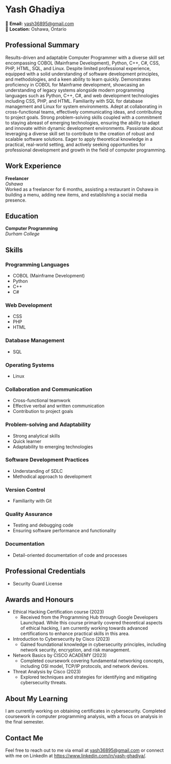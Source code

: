 # Yash Ghadiya

📧 **Email:** yash36895@gmail.com  
📍 **Location:** Oshawa, Ontario  

## Professional Summary

Results-driven and adaptable Computer Programmer with a diverse skill set encompassing COBOL (Mainframe Development), Python, C++, C#, CSS, PHP, HTML, SQL, and Linux. 
Despite limited professional experience, equipped with a solid understanding of software development principles, and methodologies, and a keen ability to learn quickly. 
Demonstrates proficiency in COBOL for Mainframe development, showcasing an understanding of legacy systems alongside modern programming languages such as Python, C++, C#, 
and web development technologies including CSS, PHP, and HTML. Familiarity with SQL for database management and Linux for system environments. Adept at collaborating in cross-functional teams, 
effectively communicating ideas, and contributing to project goals. Strong problem-solving skills coupled with a commitment to staying abreast of emerging technologies, ensuring the ability to adapt and innovate within dynamic development environments. Passionate about leveraging a diverse skill set to contribute to the creation of robust and scalable software solutions. 
Eager to apply theoretical knowledge in a practical, real-world setting, and actively seeking opportunities for professional development and growth in the field of computer programming.

## Work Experience

**Freelancer**  
*Oshawa*  
Worked as a freelancer for 6 months, assisting a restaurant in Oshawa in building a menu, adding new items, and establishing a social media presence.

## Education

**Computer Programming**  
*Durham College*

## Skills

### Programming Languages
- COBOL (Mainframe Development)
- Python
- C++
- C#

### Web Development
- CSS
- PHP
- HTML

### Database Management
- SQL

### Operating Systems
- Linux

### Collaboration and Communication
- Cross-functional teamwork
- Effective verbal and written communication
- Contribution to project goals

### Problem-solving and Adaptability
- Strong analytical skills
- Quick learner
- Adaptability to emerging technologies

### Software Development Practices
- Understanding of SDLC
- Methodical approach to development

### Version Control
- Familiarity with Git

### Quality Assurance
- Testing and debugging code
- Ensuring software performance and functionality

### Documentation
- Detail-oriented documentation of code and processes

## Professional Credentials

- Security Guard License

## Awards and Honours

- Ethical Hacking Certification course (2023)
  - Received from the Programming Hub through Google Developers Launchpad. While this course primarily covered theoretical aspects of ethical hacking, I am currently working towards advanced certifications to enhance practical skills in this area.
- Introduction to Cybersecurity by Cisco (2023)
  - Gained foundational knowledge in cybersecurity principles, including network security, encryption, and risk management.
- Network Basics by CISCO ACADEMY (2023)
  - Completed coursework covering fundamental networking concepts, including OSI model, TCP/IP protocols, and network devices.
- Threat Analysis by Cisco (2023)
  - Explored techniques and strategies for identifying and mitigating cybersecurity threats.

## About My Learning

I am currently working on obtaining certificates in cybersecurity. Completed coursework in computer programming analysis, with a focus on analysis in the final semester.

## Contact Me

Feel free to reach out to me via email at yash36895@gmail.com or connect with me on LinkedIn at https://www.linkedin.com/in/yash-ghadiya/.




